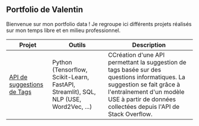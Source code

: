 ## Portfolio de Valentin

Bienvenue sur mon portfolio data ! Je regroupe ici différents projets réalisés sur mon temps libre et en milieu professionnel.

| Projet  | Outils | Description |
| ------------- | ------------- | ------------- |
| [API de suggestions de Tags](https://github.com/vdmt-data/API-Tag-Suggester-StackOverFlow) | Python (Tensorflow, Scikit-Learn, FastAPI, Streamlit), SQL, NLP (USE, Word2Vec, ...) | CCréation d'une API permettant la suggestion de tags basée sur des questions informatiques. La suggestion se fait grâce à l'entraînement d'un modèle USE à partir de données collectées depuis l'API de Stack Overflow. |
